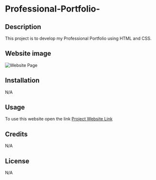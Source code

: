 # Professional-Portfolio-

## Description

This project is to develop my Professional Portfolio using HTML and CSS.


## Website image

![Website Page](https://github.com/Dantas11/Professional-Portfolio-/blob/main/Assets/Images/portfolioimage.png)



## Installation

N/A

## Usage

To use this website open the link [Project Website Link](https://dantas11.github.io/Professional-Portfolio/)

## Credits

N/A

## License

N/A

